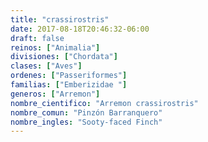 ```yaml
---
title: "crassirostris"
date: 2017-08-18T20:46:32-06:00
draft: false
reinos: ["Animalia"]
divisiones: ["Chordata"]
clases: ["Aves"]
ordenes: ["Passeriformes"]
familias: ["Emberizidae "]
generos: ["Arremon"]
nombre_cientifico: "Arremon crassirostris"
nombre_comun: "Pinzón Barranquero"
nombre_ingles: "Sooty-faced Finch"
---
```

